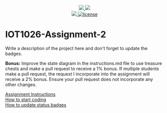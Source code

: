 <p align="center">
	<a href="https://github.com/a00269002/IOT1026-Assignment-2/actions/workflows/ci.yml">
    <img src="https://github.com/a00269002/IOT1026-Assignment-2/actions/workflows/ci.yml/badge.svg"/>
    </a>
	<a href="https://github.com/a00269002/IOT1026-Assignment-2/actions/workflows/formatting.yml">
    <img src="https://github.com/a00269002/IOT1026-Assignment-2/actions/workflows/formatting.yml/badge.svg"/>
	<br/>
    <a href="https://codecov.io/gh/a00269002/IOT1026-Assignment-2" > 
    <img src="https://codecov.io/gh/a00269002/IOT1026-Assignment-2/branch/main/graph/badge.svg?token=JS0857X5JD"/>
	<img title="MIT License" alt="license" src="https://img.shields.io/badge/license-MIT-informational?style=flat-square">		
    </a>
</p>

# IOT1026-Assignment-2

Write a description of the project here and don't forget to update the badges.

**Bonus:** Improve the state diagram in the instructions.md file to use treasure chests and make a pull request to receive a 1% bonus. If multiple students make a pull request, the request I incorporate into the assignment will receive a 2% bonus. Ensure your pull request does not incorporate any other changes.

[Assignment Instructions](docs/instructions.md)  
[How to start coding](docs/how-to-use.md)  
[How to update status badges](docs/how-to-update-badges.md)
